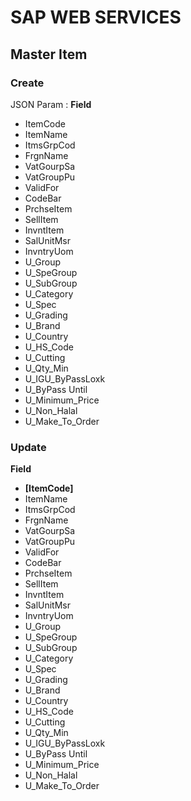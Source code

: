 # SAP WEB SERVICES 


## Master Item

### Create 
JSON Param :
**Field**
* ItemCode 
* ItemName
* ItmsGrpCod
* FrgnName 
* VatGourpSa
* VatGroupPu
* ValidFor
* CodeBar
* PrchseItem
* SellItem
* InvntItem
* SalUnitMsr
* InvntryUom
* U_Group
* U_SpeGroup
* U_SubGroup 
* U_Category
* U_Spec
* U_Grading
* U_Brand
* U_Country
* U_HS_Code
* U_Cutting
* U_Qty_Min
* U_IGU_ByPassLoxk
* U_ByPass Until
* U_Minimum_Price
* U_Non_Halal
* U_Make_To_Order


###  Update

**Field**
*  **[ItemCode]**
* ItemName
* ItmsGrpCod
* FrgnName 
* VatGourpSa
* VatGroupPu
* ValidFor
* CodeBar
* PrchseItem
* SellItem
* InvntItem
* SalUnitMsr
* InvntryUom
* U_Group
* U_SpeGroup
* U_SubGroup 
* U_Category
* U_Spec
* U_Grading
* U_Brand
* U_Country
* U_HS_Code
* U_Cutting
* U_Qty_Min
* U_IGU_ByPassLoxk
* U_ByPass Until
* U_Minimum_Price
* U_Non_Halal
* U_Make_To_Order


<!--stackedit_data:
eyJoaXN0b3J5IjpbMzM4OTk4MCwxNDA4OTA4Mjc2LC0xOTYwND
YyMzA0XX0=
-->